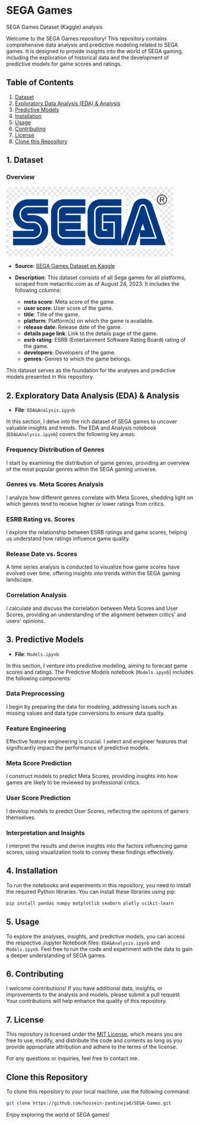 # SEGA Games
SEGA Games Dataset (Kaggle) analysis

Welcome to the SEGA Games repository! This repository contains comprehensive data analysis and predictive modeling related to SEGA games. It is designed to provide insights into the world of SEGA gaming, including the exploration of historical data and the development of predictive models for game scores and ratings.

## Table of Contents

1. [Dataset](#1-dataset)
2. [Exploratory Data Analysis (EDA) & Analysis](#2-exploratory-data-analysis-eda--analysis)
3. [Predictive Models](#3-predictive-models)
4. [Installation](#4-installation)
5. [Usage](#5-usage)
6. [Contributing](#6-contributing)
7. [License](#7-license)
8. [Clone this Repository](#Clone-this-Repository)

## 1. Dataset

### Overview

![Sega logo](/Codes/sega.png)

- **Source**: [SEGA Games Dataset on Kaggle](https://www.kaggle.com/datasets/joebeachcapital/sega-games)
- **Description**: This dataset consists of all Sega games for all platforms, scraped from metacritic.com as of August 24, 2023. It includes the following columns:

  - **meta score**: Meta score of the game.
  - **user score**: User score of the game.
  - **title**: Title of the game.
  - **platform**: Platform(s) on which the game is available.
  - **release date**: Release date of the game.
  - **details page link**: Link to the details page of the game.
  - **esrb rating**: ESRB (Entertainment Software Rating Board) rating of the game.
  - **developers**: Developers of the game.
  - **genres**: Genres to which the game belongs.

This dataset serves as the foundation for the analyses and predictive models presented in this repository.

## 2. Exploratory Data Analysis (EDA) & Analysis

- **File**: `EDA&Analysis.ipynb`

In this section, I delve into the rich dataset of SEGA games to uncover valuable insights and trends. The EDA and Analysis notebook (`EDA&Analysis.ipynb`) covers the following key areas:

### Frequency Distribution of Genres
I start by examining the distribution of game genres, providing an overview of the most popular genres within the SEGA gaming universe.

### Genres vs. Meta Scores Analysis
I analyze how different genres correlate with Meta Scores, shedding light on which genres tend to receive higher or lower ratings from critics.

### ESRB Rating vs. Scores
I explore the relationship between ESRB ratings and game scores, helping us understand how ratings influence game quality.

### Release Date vs. Scores
A time series analysis is conducted to visualize how game scores have evolved over time, offering insights into trends within the SEGA gaming landscape.

### Correlation Analysis
I calculate and discuss the correlation between Meta Scores and User Scores, providing an understanding of the alignment between critics' and users' opinions.

## 3. Predictive Models

- **File**: `Models.ipynb`

In this section, I venture into predictive modeling, aiming to forecast game scores and ratings. The Predictive Models notebook (`Models.ipynb`) includes the following components:

### Data Preprocessing
I begin by preparing the data for modeling, addressing issues such as missing values and data type conversions to ensure data quality.

### Feature Engineering
Effective feature engineering is crucial. I select and engineer features that significantly impact the performance of predictive models.

### Meta Score Prediction
I construct models to predict Meta Scores, providing insights into how games are likely to be reviewed by professional critics.

### User Score Prediction
I develop models to predict User Scores, reflecting the opinions of gamers themselves.

### Interpretation and Insights
I interpret the results and derive insights into the factors influencing game scores, using visualization tools to convey these findings effectively.

## 4. Installation

To run the notebooks and experiments in this repository, you need to install the required Python libraries. You can install these libraries using pip:

```bash
pip install pandas numpy matplotlib seaborn plotly scikit-learn
```
## 5. Usage

To explore the analyses, insights, and predictive models, you can access the respective Jupyter Notebook files: `EDA&Analysis.ipynb` and `Models.ipynb`. Feel free to run the code and experiment with the data to gain a deeper understanding of SEGA games.

## 6. Contributing

I welcome contributions! If you have additional data, insights, or improvements to the analysis and models, please submit a pull request. Your contributions will help enhance the quality of this repository.

## 7. License

This repository is licensed under the [MIT License](LICENSE), which means you are free to use, modify, and distribute the code and contents as long as you provide appropriate attribution and adhere to the terms of the license.

For any questions or inquiries, feel free to contact me.

## Clone this Repository

To clone this repository to your local machine, use the following command:

```bash
git clone https://github.com/hossein-zandinejad/SEGA-Games.git
```

Enjoy exploring the world of SEGA games!
